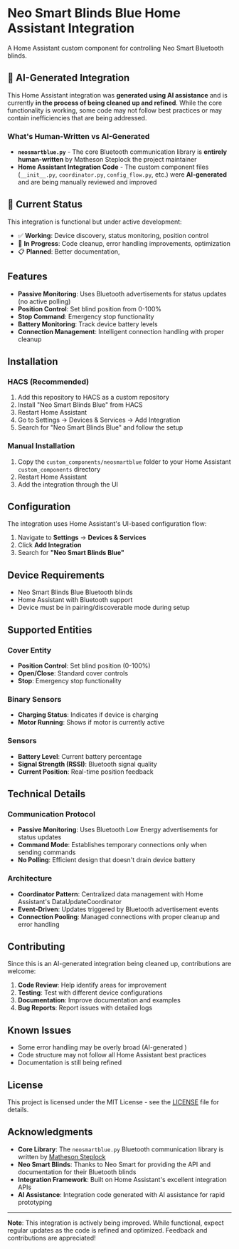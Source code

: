 # Neo Smart Blinds Blue Home Assistant Integration

A Home Assistant custom component for controlling Neo Smart Bluetooth blinds.

## 🤖 AI-Generated Integration

This Home Assistant integration was **generated using AI assistance** and is currently **in the process of being cleaned up and refined**. While the core functionality is working, some code may not follow best practices or may contain inefficiencies that are being addressed.

### What's Human-Written vs AI-Generated

- **`neosmartblue.py`** - The core Bluetooth communication library is **entirely human-written** by Matheson Steplock the project maintainer
- **Home Assistant Integration Code** - The custom component files (`__init__.py`, `coordinator.py`, `config_flow.py`, etc.) were **AI-generated** and are being manually reviewed and improved

## 🚧 Current Status

This integration is functional but under active development:

- ✅ **Working**: Device discovery, status monitoring, position control
- 🔄 **In Progress**: Code cleanup, error handling improvements, optimization
- 📋 **Planned**: Better documentation,

## Features

- **Passive Monitoring**: Uses Bluetooth advertisements for status updates (no active polling)
- **Position Control**: Set blind position from 0-100%
- **Stop Command**: Emergency stop functionality
- **Battery Monitoring**: Track device battery levels
- **Connection Management**: Intelligent connection handling with proper cleanup

## Installation

### HACS (Recommended)

1. Add this repository to HACS as a custom repository
2. Install "Neo Smart Blinds Blue" from HACS
3. Restart Home Assistant
4. Go to Settings → Devices & Services → Add Integration
5. Search for "Neo Smart Blinds Blue" and follow the setup

### Manual Installation

1. Copy the `custom_components/neosmartblue` folder to your Home Assistant `custom_components` directory
2. Restart Home Assistant
3. Add the integration through the UI

## Configuration

The integration uses Home Assistant's UI-based configuration flow:

1. Navigate to **Settings** → **Devices & Services**
2. Click **Add Integration**
3. Search for **"Neo Smart Blinds Blue"**

## Device Requirements

- Neo Smart Blinds Blue Bluetooth blinds
- Home Assistant with Bluetooth support
- Device must be in pairing/discoverable mode during setup

## Supported Entities

### Cover Entity
- **Position Control**: Set blind position (0-100%)
- **Open/Close**: Standard cover controls
- **Stop**: Emergency stop functionality

### Binary Sensors
- **Charging Status**: Indicates if device is charging
- **Motor Running**: Shows if motor is currently active

### Sensors
- **Battery Level**: Current battery percentage
- **Signal Strength (RSSI)**: Bluetooth signal quality
- **Current Position**: Real-time position feedback

## Technical Details

### Communication Protocol
- **Passive Monitoring**: Uses Bluetooth Low Energy advertisements for status updates
- **Command Mode**: Establishes temporary connections only when sending commands
- **No Polling**: Efficient design that doesn't drain device battery

### Architecture
- **Coordinator Pattern**: Centralized data management with Home Assistant's DataUpdateCoordinator
- **Event-Driven**: Updates triggered by Bluetooth advertisement events
- **Connection Pooling**: Managed connections with proper cleanup and error handling

## Contributing

Since this is an AI-generated integration being cleaned up, contributions are welcome:

1. **Code Review**: Help identify areas for improvement
2. **Testing**: Test with different device configurations
3. **Documentation**: Improve documentation and examples
4. **Bug Reports**: Report issues with detailed logs


## Known Issues

- Some error handling may be overly broad (AI-generated )
- Code structure may not follow all Home Assistant best practices
- Documentation is still being refined


## License

This project is licensed under the MIT License - see the [LICENSE](LICENSE) file for details.

## Acknowledgments

- **Core Library**: The `neosmartblue.py` Bluetooth communication library is written by [Matheson Steplock](https://github.com/ikifar2012)
- **Neo Smart Blinds**: Thanks to Neo Smart for providing the API and documentation for their Bluetooth blinds
- **Integration Framework**: Built on Home Assistant's excellent integration APIs
- **AI Assistance**: Integration code generated with AI assistance for rapid prototyping

---

**Note**: This integration is actively being improved. While functional, expect regular updates as the code is refined and optimized. Feedback and contributions are appreciated!
